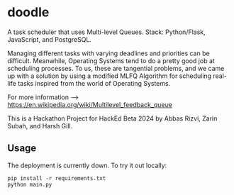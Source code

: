 # doodle
A task scheduler that uses Multi-level Queues. Stack: Python/Flask, JavaScript, and PostgreSQL.

Managing different tasks with varying deadlines and priorities can be difficult. Meanwhile, Operating Systems tend to do a pretty good job at scheduling processes. To us, these are tangential problems, and we came up with a solution by using a modified MLFQ Algorithm for scheduling real-life tasks inspired from the world of Operating Systems.

For more information --> https://en.wikipedia.org/wiki/Multilevel_feedback_queue

This is a Hackathon Project for HackEd Beta 2024 by Abbas Rizvi, Zarin Subah, and Harsh Gill.

## Usage
The deployment is currently down. To try it out locally:

```
pip install -r requirements.txt
python main.py
```
